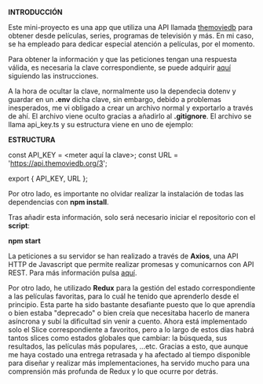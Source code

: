 **INTRODUCCIÓN**

Este mini-proyecto es una app que utiliza una API llamada [themoviedb](https://www.themoviedb.org) para obtener desde películas, series, programas de televisión y más. En mi caso, se ha empleado para dedicar especial atención a películas, por el momento.

Para obtener la información y que las peticiones tengan una respuesta válida, es necesaria la clave correspondiente, se puede adquirir [aquí](https://developers.themoviedb.org/3/getting-started/introduction) siguiendo las instrucciones.

A la hora de ocultar la clave, normalmente uso la dependecia dotenv y guardar en un **.env** dicha clave, sin embargo, debido a problemas inesperados, me vi obligado a crear un archivo normal y exportarlo a través de ahí. El archivo viene oculto gracias a añadirlo al **.gitignore**. El archivo se llama api_key.ts y su estructura viene en uno de ejemplo:


**ESTRUCTURA**

const API_KEY = <meter aquí la clave>;
const URL = 'https://api.themoviedb.org/3';

export { API_KEY, URL };


Por otro lado, es importante no olvidar realizar la instalación de todas las dependencias con **npm install**.


Tras añadir esta información, solo será necesario iniciar el repositorio con el **script**:

**npm start**


La peticiones a su servidor se han realizado a través de **Axios**, una API HTTP de Javascript que permite realizar promesas y comunicarnos con API REST. Para más información pulsa [aquí](https://axios-http.com/docs/intro).


Por otro lado, he utilizado **Redux** para la gestión del estado correspondiente a las películas favoritas, para lo cuál he tenido que aprenderlo desde el principio. Esta parte ha sido bastante desafiante puesto que lo que aprendía o bien estaba "deprecado" o bien creía que necesitaba hacerlo de manera asíncrona y subí la dificultad sin venir a cuento. Ahora está implementado solo el Slice correspondiente a favoritos, pero a lo largo de estos días habrá tantos slices como estados globales que cambiar: la búsqueda, sus resultados, las películas más populares, ...etc. Gracias a esto, que aunque me haya costado una entrega retrasada y ha afectado al tiempo disponible para diseñar y realizar más implementaciones, ha servido mucho para una comprensión más profunda de Redux y lo que ocurre por detrás. 
